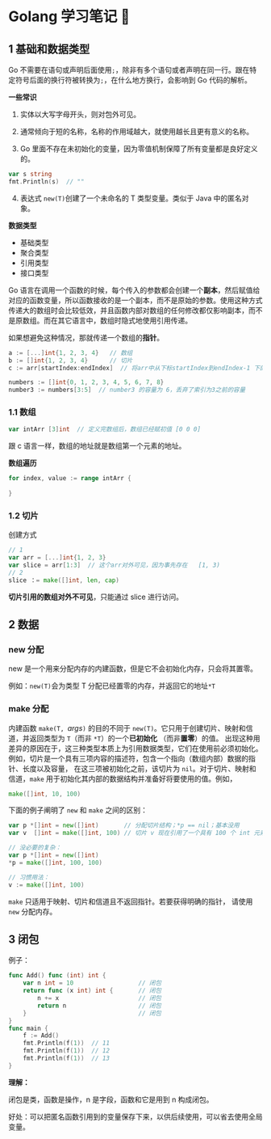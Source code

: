 # Golang 学习笔记 :goat:

## 1 基础和数据类型

Go 不需要在语句或声明后面使用`;`，除非有多个语句或者声明在同一行。跟在特定符号后面的换行符被转换为`;`，在什么地方换行，会影响到 Go 代码的解析。

**一些常识**

1. 实体以大写字母开头，则对包外可见。

2. 通常倾向于短的名称，名称的作用域越大，就使用越长且更有意义的名称。

3. Go 里面不存在未初始化的变量，因为零值机制保障了所有变量都是良好定义的。

```go
var s string
fmt.Println(s)  // ""
```

4. 表达式 `new(T)`创建了一个未命名的 T 类型变量。类似于 Java 中的匿名对象。

**数据类型**

- 基础类型
- 聚合类型
- 引用类型
- 接口类型

Go 语言在调用一个函数的时候，每个传入的参数都会创建一个**副本**，然后赋值给对应的函数变量，所以函数接收的是一个副本，而不是原始的参数。使用这种方式传递大的数组时会比较低效，并且函数内部对数组的任何修改都仅影响副本，而不是原数组。而在其它语言中，数组时隐式地使用引用传递。

如果想避免这种情况，那就传递一个数组的**指针**。

```go
a := [...]int{1, 2, 3, 4}	// 数组
b := []int{1, 2, 3, 4}		// 切片
c := arr[startIndex:endIndex]  // 将arr中从下标startIndex到endIndex-1 下的元素创建为一个新的切片

numbers := []int{0, 1, 2, 3, 4, 5, 6, 7, 8}
number3 := numbers[3:5]  // number3 的容量为 6，丢弃了索引为3之前的容量
```

### 1.1 数组

```go
var intArr [3]int  // 定义完数组后，数组已经赋初值 [0 0 0]
```

跟 c 语言一样，数组的地址就是数组第一个元素的地址。

**数组遍历**

```go
for index, value := range intArr {
    
}
```

### 1.2 切片

创建方式

```go
// 1
var arr = [...]int{1, 2, 3}
var slice = arr[1:3]  // 这个arr对外可见，因为事先存在   [1, 3)
// 2
slice ：= make([]int, len, cap)
```

**切片引用的数组对外不可见**，只能通过 slice 进行访问。

## 2 数据

### new 分配

new 是一个用来分配内存的内建函数，但是它不会初始化内存，只会将其置零。

例如：`new(T)`会为类型 T 分配已经置零的内存，并返回它的地址`*T`

### make 分配

内建函数 `make(T, `*args*`)` 的目的不同于 `new(T)`。它只用于创建切片、映射和信道，并返回类型为 `T`（而非 `*T`）的一个**已初始化** （而非**置零**）的值。 出现这种用差异的原因在于，这三种类型本质上为引用数据类型，它们在使用前必须初始化。 例如，切片是一个具有三项内容的描述符，包含一个指向（数组内部）数据的指针、长度以及容量， 在这三项被初始化之前，该切片为 `nil`。对于切片、映射和信道，`make` 用于初始化其内部的数据结构并准备好将要使用的值。例如，

```go
make([]int, 10, 100)
```

下面的例子阐明了 `new` 和 `make` 之间的区别：

```go
var p *[]int = new([]int)       // 分配切片结构；*p == nil；基本没用
var v  []int = make([]int, 100) // 切片 v 现在引用了一个具有 100 个 int 元素的新数组

// 没必要的复杂：
var p *[]int = new([]int)
*p = make([]int, 100, 100)

// 习惯用法：
v := make([]int, 100)
```

`make` 只适用于映射、切片和信道且不返回指针。若要获得明确的指针， 请使用 `new` 分配内存。

## 3 闭包

例子：

```go
func Add() func (int) int {
    var n int = 10					// 闭包
    return func (x int) int {		// 闭包
        n += x						// 闭包
        return n					// 闭包
    }								// 闭包
}
func main {
    f := Add()
    fmt.Println(f(1))  // 11
    fmt.Println(f(1))  // 12
    fmt.Println(f(1))  // 13
}
```

**理解：**

闭包是类，函数是操作，n 是字段，函数和它是用到 n 构成闭包。

好处：可以把匿名函数引用到的变量保存下来，以供后续使用，可以省去使用全局变量。